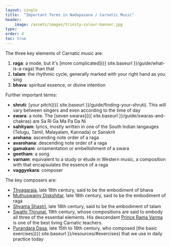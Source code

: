 ```yaml
---
layout: single
title:  "Important Terms in Nadopasana / Carnatic Music"
header:
    image: /assets/images/trinity-colour-banner.jpg
type: 
order: 4
toc: true
---
```

The three key elements of Carnatic music are:

1. <b>raga</b>: a mode, but it's [more complicated]({{ site.baseurl }}/guide/what-is-a-raga) than that 
2.  <b>talam</b>: the rhythmic cycle, generally marked with your right hand as you sing
3.  <b>bhava</b>: spiritual essence, or divine intention

Further important terms:
-  <b>shruti</b>: [your pitch]({{ site.baseurl }}/guide/finding-your-shruti). This will vary between singers and even according to the time of day
-  <b>swara</b>: a note. The [seven swaras]({{ site.baseurl }}/guide/swaras-and-chakras) are Sa Ri Ga Ma Pa Da Ni  
-  <b>sahityam</b>: lyrics, mostly written in one of the South Indian langauges (Telugu, Tamil, Malayalam, Kannada) or Sanskrit
-  <b>arohana</b>: ascending note order of a raga 
-  <b>avarohana</b>: descending note order of a raga 
-  <b>gamakam</b>: ornamentation or embellishment of a swara
-  <b>geetham</b>: a song
-  <b>varnam</b>: equivalent to a study or étude in Western music, a composition with that encapsulates the essence of a raga
-  <b>vaggyekara</b>: composer

The key composers are: 
- [Thyagaraja](https://en.wikipedia.org/wiki/Tyagaraja), late 18th century, said to be the embodiment of bhava
- [Muthuswamy Diskshitar](https://en.wikipedia.org/wiki/Muthuswami_Dikshitar), late 18th century, said to be the embodiment of raga
- [Shyama Shastri](https://en.wikipedia.org/wiki/Shyama_Shastri), late 18th century, said to be the embodiment of talam
- [Swathi Thirunal](https://en.wikipedia.org/wiki/Swathi_Thirunal_Rama_Varma), 19th century, whose compositions are said to embody all three of the essential elements. His descendant [Prince Rama Varma](/resources/#watching) is one of the best living Carnatic teachers.
- [Purandara Dasa](https://en.wikipedia.org/wiki/Purandara_Dasa), late 15th to 16th century, who composed [the basic exercises]({{ site.baseurl }}/resources/#exercises) that we use in daily practice today
